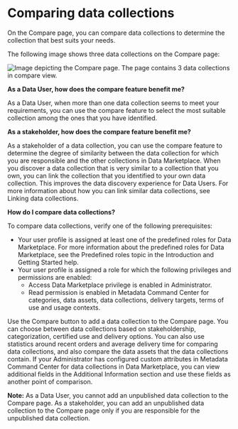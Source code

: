 # Comparing data collections

On the Compare page, you can compare data collections to determine the collection that best suits your needs.

The following image shows three data collections on the Compare page:

![Image depicting the Compare page. The page contains 3 data collections in compare view.](https://onlinehelp.informatica.com/IICS/prod/DMP/en/bb-working-with-data-collections/images/GUID-8BAD13DA-4E42-4E05-9519-CCF2E292E178-low.png)

**As a Data User, how does the compare feature benefit me?**

As a Data User, when more than one data collection seems to meet your requirements, you can use the compare feature to select the most suitable collection among the ones that you have identified.

**As a stakeholder, how does the compare feature benefit me?**

As a stakeholder of a data collection, you can use the compare feature to determine the degree of similarity between the data collection for which you are responsible and the other collections in Data Marketplace. When you discover a data collection that is very similar to a collection that you own, you can link the collection that you identified to your own data collection. This improves the data discovery experience for Data Users. For more information about how you can link similar data collections, see Linking data collections.

**How do I compare data collections?**

To compare data collections, verify one of the following prerequisites:

- Your user profile is assigned at least one of the predefined roles for Data Marketplace. For more information about the predefined roles for Data Marketplace, see the Predefined roles topic in the Introduction and Getting Started help.
- Your user profile is assigned a role for which the following privileges and permissions are enabled:
  - Access Data Marketplace privilege is enabled in Administrator.
  - Read permission is enabled in Metadata Command Center for categories, data assets, data collections, delivery targets, terms of use and usage contexts.

Use the Compare button to add a data collection to the Compare page. You can choose between data collections based on stakeholdership, categorization, certified use and delivery options. You can also use statistics around recent orders and average delivery time for comparing data collections, and also compare the data assets that the data collections contain. If your Administrator has configured custom attributes in Metadata Command Center for data collections in Data Marketplace, you can view additional fields in the Additional Information section and use these fields as another point of comparison.

**Note:** As a Data User, you cannot add an unpublished data collection to the Compare page. As a stakeholder, you can add an unpublished data collection to the Compare page only if you are responsible for the unpublished data collection.
